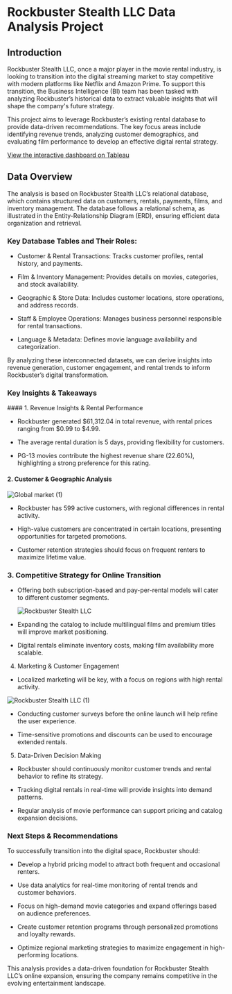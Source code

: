 # Rockbuster Stealth LLC Data Analysis Project

## Introduction

Rockbuster Stealth LLC, once a major player in the movie rental industry, is looking to transition into the digital streaming market to stay competitive with modern platforms like Netflix and Amazon Prime. To support this transition, the Business Intelligence (BI) team has been tasked with analyzing Rockbuster’s historical data to extract valuable insights that will shape the company's future strategy.

This project aims to leverage Rockbuster’s existing rental database to provide data-driven recommendations. The key focus areas include identifying revenue trends, analyzing customer demographics, and evaluating film performance to develop an effective digital rental strategy.

[View the interactive dashboard on Tableau](https://public.tableau.com/app/profile/sherezade.maqueda.lafuente/viz/achievement3_17363369156390/RockbusterStealthLLC#1)


## Data Overview

The analysis is based on Rockbuster Stealth LLC’s relational database, which contains structured data on customers, rentals, payments, films, and inventory management. The database follows a relational schema, as illustrated in the Entity-Relationship Diagram (ERD), ensuring efficient data organization and retrieval.

### Key Database Tables and Their Roles:

  * Customer & Rental Transactions: Tracks customer profiles, rental history, and payments.

  * Film & Inventory Management: Provides details on movies, categories, and stock availability.

  * Geographic & Store Data: Includes customer locations, store operations, and address records.

  * Staff & Employee Operations: Manages business personnel responsible for rental transactions.

  * Language & Metadata: Defines movie language availability and categorization.

By analyzing these interconnected datasets, we can derive insights into revenue generation, customer engagement, and rental trends to inform Rockbuster’s digital transformation.

### Key Insights & Takeaways

#### 1. Revenue Insights & Rental Performance

  * Rockbuster generated $61,312.04 in total revenue, with rental prices ranging from $0.99 to $4.99.

  * The average rental duration is 5 days, providing flexibility for customers.

  * PG-13 movies contribute the highest revenue share (22.60%), highlighting a strong preference for this rating.

#### 2. Customer & Geographic Analysis

  ![Global market (1)](https://github.com/user-attachments/assets/c941f826-c604-47dc-9f3f-f22c0aa21f94)

  * Rockbuster has 599 active customers, with regional differences in rental activity.

  * High-value customers are concentrated in certain locations, presenting opportunities for targeted promotions.

  * Customer retention strategies should focus on frequent renters to maximize lifetime value.

### 3. Competitive Strategy for Online Transition

  * Offering both subscription-based and pay-per-rental models will cater to different customer segments.

    ![Rockbuster Stealth LLC](https://github.com/user-attachments/assets/cebf9b84-91e7-48ea-86a3-6bdcb5d94869)

  * Expanding the catalog to include multilingual films and premium titles will improve market positioning.

  * Digital rentals eliminate inventory costs, making film availability more scalable.

4. Marketing & Customer Engagement

  * Localized marketing will be key, with a focus on regions with high rental activity.

  ![Rockbuster Stealth LLC (1)](https://github.com/user-attachments/assets/c7a76b14-ba67-47e5-b19a-d4767ae2f3d2)

  * Conducting customer surveys before the online launch will help refine the user experience.

  * Time-sensitive promotions and discounts can be used to encourage extended rentals.

5. Data-Driven Decision Making

  * Rockbuster should continuously monitor customer trends and rental behavior to refine its strategy.

  * Tracking digital rentals in real-time will provide insights into demand patterns.

  * Regular analysis of movie performance can support pricing and catalog expansion decisions.

### Next Steps & Recommendations

To successfully transition into the digital space, Rockbuster should:

  * Develop a hybrid pricing model to attract both frequent and occasional renters.

  * Use data analytics for real-time monitoring of rental trends and customer behaviors.

  * Focus on high-demand movie categories and expand offerings based on audience preferences.

  * Create customer retention programs through personalized promotions and loyalty rewards.

  * Optimize regional marketing strategies to maximize engagement in high-performing locations.

This analysis provides a data-driven foundation for Rockbuster Stealth LLC’s online expansion, ensuring the company remains competitive in the evolving entertainment landscape.


